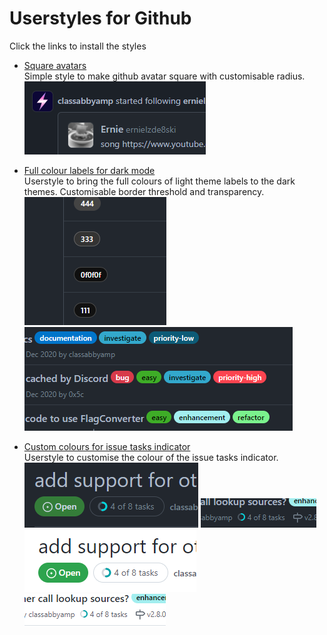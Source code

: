 # Userstyles for Github

Click the links to install the styles


- [Square avatars](https://raw.githubusercontent.com/0x5c/userstyles/master/sites/github.com/gh-avatars-square.user.css)  
    Simple style to make github avatar square with customisable radius.
    ![Square avatars](square-avatars.png)
- [Full colour labels for dark mode](https://raw.githubusercontent.com/0x5c/userstyles/master/sites/github.com/gh-labels-fullcolour.user.css)  
    Userstyle to bring the full colours of light theme labels to the dark themes. Customisable border threshold and transparency.  
    ![borders around dark labels](labels-border.png) ![fully coloured labels](labels-full-colour.png)

- [Custom colours for issue tasks indicator](https://raw.githubusercontent.com/0x5c/userstyles/master/sites/github.com/gh-issue-tasks-indicator.user.css)  
    Userstyle to customise the colour of the issue tasks indicator.  
    ![](tasks-indicator-big-dark.png) ![](tasks-indicator-inline-dark.png)  
    ![](tasks-indicator-big-light.png) ![](tasks-indicator-inline-light.png)
